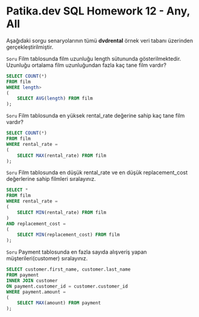 # Patika.dev SQL Homework 12 - Any, All

Aşağıdaki sorgu senaryolarının tümü **dvdrental** örnek veri tabanı üzerinden gerçekleştirilmiştir.

`Soru` Film tablosunda film uzunluğu length sütununda gösterilmektedir. Uzunluğu ortalama film uzunluğundan fazla kaç tane film vardır?
```sql
SELECT COUNT(*)
FROM film
WHERE length>
(
	SELECT AVG(length) FROM film
);
```
`Soru` Film tablosunda en yüksek rental_rate değerine sahip kaç tane film vardır?
```sql
SELECT COUNT(*)
FROM film
WHERE rental_rate =
(
	SELECT MAX(rental_rate) FROM film
);
```
`Soru` Film tablosunda en düşük rental_rate ve en düşük replacement_cost değerlerine sahip filmleri sıralayınız.
```sql
SELECT *
FROM film
WHERE rental_rate = 
(
	SELECT MIN(rental_rate) FROM film
) 
AND replacement_cost = 
(
	SELECT MIN(replacement_cost) FROM film
);
```
`Soru` Payment tablosunda en fazla sayıda alışveriş yapan müşterileri(customer) sıralayınız.
```sql
SELECT customer.first_name, customer.last_name 
FROM payment 
INNER JOIN customer 
ON payment.customer_id = customer.customer_id
WHERE payment.amount =
(
	SELECT MAX(amount) FROM payment
);
```
